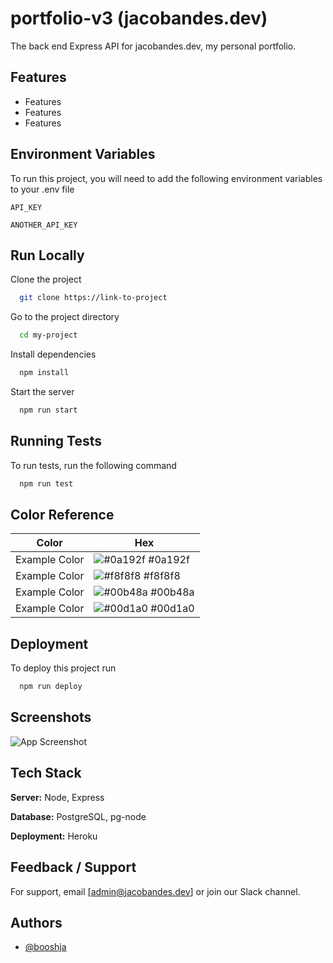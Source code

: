 # portfolio-v3 (jacobandes.dev)

The back end Express API for jacobandes.dev, my personal portfolio.

## Features

- Features
- Features
- Features

## Environment Variables

To run this project, you will need to add the following environment variables to your .env file

`API_KEY`

`ANOTHER_API_KEY`

## Run Locally

Clone the project

```bash
  git clone https://link-to-project
```

Go to the project directory

```bash
  cd my-project
```

Install dependencies

```bash
  npm install
```

Start the server

```bash
  npm run start
```

## Running Tests

To run tests, run the following command

```bash
  npm run test
```

## Color Reference

| Color         | Hex                                                              |
| ------------- | ---------------------------------------------------------------- |
| Example Color | ![#0a192f](https://via.placeholder.com/10/0a192f?text=+) #0a192f |
| Example Color | ![#f8f8f8](https://via.placeholder.com/10/f8f8f8?text=+) #f8f8f8 |
| Example Color | ![#00b48a](https://via.placeholder.com/10/00b48a?text=+) #00b48a |
| Example Color | ![#00d1a0](https://via.placeholder.com/10/00b48a?text=+) #00d1a0 |

## Deployment

To deploy this project run

```bash
  npm run deploy
```

## Screenshots

![App Screenshot](https://via.placeholder.com/468x300?text=App+Screenshot+Here)

## Tech Stack

**Server:** Node, Express

**Database:** PostgreSQL, pg-node

**Deployment:** Heroku

## Feedback / Support

For support, email [admin@jacobandes.dev] or join our Slack channel.

## Authors

- [@booshja](https://www.github.com/booshja)
